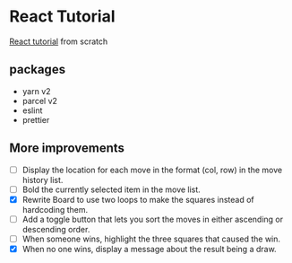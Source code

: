 # React Tutorial

[React tutorial](https://reactjs.org/tutorial/tutorial.html) from scratch

## packages

- yarn v2
- parcel v2
- eslint
- prettier

## More improvements

- [ ] Display the location for each move in the format (col, row) in the move history list.
- [ ] Bold the currently selected item in the move list.
- [x] Rewrite Board to use two loops to make the squares instead of hardcoding them.
- [ ] Add a toggle button that lets you sort the moves in either ascending or descending order.
- [ ] When someone wins, highlight the three squares that caused the win.
- [x] When no one wins, display a message about the result being a draw.
